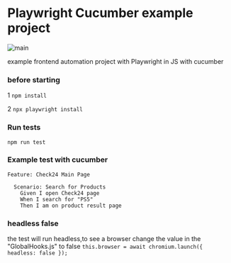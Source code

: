 # Playwright Cucumber example project
![main](https://github.com/Jose-Luis-Nunez/playwright-cucumber/actions/workflows/run_tests.yml/badge.svg?branch=main)

example frontend automation project with Playwright in JS with cucumber
### before starting
1 `npm install`

2 `npx playwright install `
### Run tests
`npm run test`

### Example test with cucumber
```gherkin
Feature: Check24 Main Page

  Scenario: Search for Products
    Given I open Check24 page
    When I search for "PS5"
    Then I am on product result page
```

### headless false
the test will run headless,to see a browser change the value in the "GlobalHooks.js" to false
`this.browser = await chromium.launch({ headless: false });`
